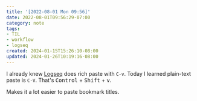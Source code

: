 ```yaml
---
title: '[2022-08-01 Mon 09:56]'
date: 2022-08-01T09:56:29-07:00
category: note
tags:
- TIL
- workflow
- logseq
created: 2024-01-15T15:26:10-08:00
updated: 2024-01-26T10:19:16-08:00
---
```


I already knew [Logseq](../../../card/Logseq.md) does rich paste with `C-v`. Today I learned plain-text paste is `C-V`. That's <kbd>Control</kbd> + <kbd>Shift</kbd> + <kbd>v</kbd>.

Makes it a lot easier to paste bookmark titles.
